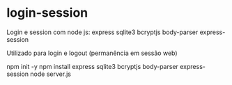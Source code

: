 # login-session
Login e session com node js: express sqlite3 bcryptjs body-parser express-session

Utilizado para login e logout (permanência em sessão web)

npm init -y
npm install express sqlite3 bcryptjs body-parser express-session
node server.js
